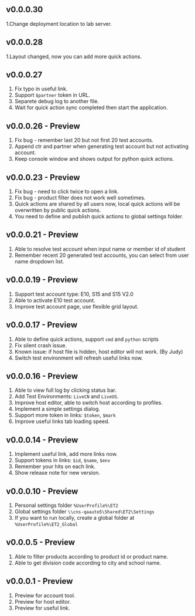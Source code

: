 ﻿## v0.0.0.30

1.Change deployment location to lab server.

## v0.0.0.28

1.Layout changed, now you can add more quick actions.

## v0.0.0.27

1. Fix typo in useful link.
2. Support `$partner` token in URL.
3. Separete debug log to another file.
4. Wait for quick action sync completed then start the application.

## v0.0.0.26 - Preview

1. Fix bug - remember last 20 but not first 20 test accounts.
2. Append ctr and partner when generating test account but not activating account.
3. Keep console window and shows output for python quick actions.

## v0.0.0.23 - Preview

1. Fix bug - need to click twice to open a link.
2. Fix bug - product filter does not work well sometimes.
3. Quick actions are shared by all users now, local quick actions will be overwritten by public quick actions.
4. You need to define and publish quick actions to global settings folder.

## v0.0.0.21 - Preview

1. Able to resolve test account when input name or member id of student
2. Remember recent 20 generated test accounts, you can select from user name dropdown list.

## v0.0.0.19 - Preview

1. Support test account type: E10, S15 and S15 V2.0
2. Able to activate E10 test account.
3. Improve test account page, use flexible grid layout.

## v0.0.0.17 - Preview

1. Able to define quick actions, support `cmd` and `python` scripts
2. Fix silent crash issue.
3. Known issue: if host file is hidden, host editor will not work. (By Judy)
4. Switch test environment will refresh useful links now.

## v0.0.0.16 - Preview

1. Able to view full log by clicking status bar.
2. Add Test Environments: `LiveCN` and `LiveUS`.
3. Improve host editor, able to switch host according to profiles.
4. Implement a simple settings dialog.
5. Support more token in links: `$token`, `$mark`
6. Improve useful links tab loading speed.

## v0.0.0.14 - Preview

1. Implement useful link, add more links now.
2. Support tokens in links: `$id`, `$name`, `$env`
3. Remember your hits on each link.
4. Show release note for new version.

## v0.0.0.10 - Preview

1. Personal settings folder `%UserProfile%\ET2`
2. Global settings folder `\\cns-qaauto5\Shared\ET2\Settings`
3. If you want to run locally, create a global folder at `%UserProfile%\ET2_Global`

## v0.0.0.5 - Preview

1. Able to filter products according to product id or product name.
2. Able to get division code according to city and school name.

## v0.0.0.1 - Preview

1. Preview for account tool.
2. Preview for host editor.
3. Preview for useful link.
